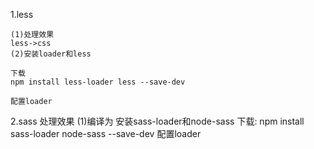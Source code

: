 1.less

	(1)处理效果
	less->css
	(2)安装loader和less

	下载
	npm install less-loader less --save-dev

	配置loader

2.sass
	处理效果
		(1)编译为
	安装sass-loader和node-sass
		下载:
		npm install sass-loader node-sass --save-dev
	配置loader